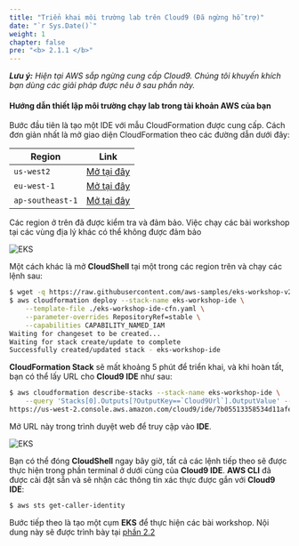 ```yaml
---
title: "Triển khai môi trường lab trên Cloud9 (Đã ngừng hỗ trợ)"
date: "`r Sys.Date()`"
weight: 1
chapter: false
pre: "<b> 2.1.1 </b>"
---
```


**_Lưu ý:_** _Hiện tại AWS sắp ngừng cung cấp Cloud9. Chúng tôi khuyến khích bạn dùng các giải pháp được nêu ở sau phần này._

#### **Hướng dẫn thiết lập môi trường chạy lab trong tài khoản AWS của bạn**

Bước đầu tiên là tạo một IDE với mẫu CloudFormation được cung cấp. Cách đơn giản nhất là mở giao diện CloudFormation theo các đường dẫn dưới đây:

| Region           | Link                                                                                                                                                                                                                                                                                                                         |
| ---------------- | ---------------------------------------------------------------------------------------------------------------------------------------------------------------------------------------------------------------------------------------------------------------------------------------------------------------------------- |
| `us-west2`       | [Mở tại đây](https://us-west-2.console.aws.amazon.com/cloudformation/home#/stacks/quickcreate?templateUrl=https://ws-assets-prod-iad-r-pdx-f3b3f9f1a7d6a3d0.s3.us-west-2.amazonaws.com/39146514-f6d5-41cb-86ef-359f9d2f7265/eks-workshop-ide-cfn.yaml&stackName=eks-workshop-ide&param_RepositoryRef=stable)            |
| `eu-west-1`      | [Mở tại đây](https://eu-west-1.console.aws.amazon.com/cloudformation/home#/stacks/quickcreate?templateUrl=https://ws-assets-prod-iad-r-dub-85e3be25bd827406.s3.eu-west-1.amazonaws.com/39146514-f6d5-41cb-86ef-359f9d2f7265/eks-workshop-ide-cfn.yaml&stackName=eks-workshop-ide&param_RepositoryRef=stable)            |
| `ap-southeast-1` | [Mở tại đây](https://ap-southeast-1.console.aws.amazon.com/cloudformation/home#/stacks/quickcreate?templateUrl=https://ws-assets-prod-iad-r-sin-694a125e41645312.s3.ap-southeast-1.amazonaws.com/39146514-f6d5-41cb-86ef-359f9d2f7265/eks-workshop-ide-cfn.yaml&stackName=eks-workshop-ide&param_RepositoryRef=stable) |

Các region ở trên đã được kiểm tra và đảm bảo. Việc chạy các bài workshop tại các vùng địa lý khác có thể không được đảm bảo

![EKS](/images//2/1/1/00015.png?featherlight=false&width=90pc)

Một cách khác là mở **CloudShell** tại một trong các region trên và chạy các lệnh sau:

```bash test=false
$ wget -q https://raw.githubusercontent.com/aws-samples/eks-workshop-v2/stable/lab/cfn/eks-workshop-ide-cfn.yaml -O eks-workshop-ide-cfn.yaml
$ aws cloudformation deploy --stack-name eks-workshop-ide \
    --template-file ./eks-workshop-ide-cfn.yaml \
    --parameter-overrides RepositoryRef=stable \
    --capabilities CAPABILITY_NAMED_IAM
Waiting for changeset to be created...
Waiting for stack create/update to complete
Successfully created/updated stack - eks-workshop-ide
```

**CloudFormation Stack** sẽ mất khoảng 5 phút để triển khai, và khi hoàn tất, bạn có thể lấy URL cho **Cloud9 IDE** như sau:

```bash test=false
$ aws cloudformation describe-stacks --stack-name eks-workshop-ide \
    --query 'Stacks[0].Outputs[?OutputKey==`Cloud9Url`].OutputValue' --output text
https://us-west-2.console.aws.amazon.com/cloud9/ide/7b05513358534d11afeb7119845c5461?region=us-west-2
```

Mở URL này trong trình duyệt web để truy cập vào **IDE**.

![EKS](/images//2/1/1/00016.png?featherlight=false&width=90pc)

Bạn có thể đóng **CloudShell** ngay bây giờ, tất cả các lệnh tiếp theo sẽ được thực hiện trong phần terminal ở dưới cùng của **Cloud9 IDE**. **AWS CLI** đã được cài đặt sẵn và sẽ nhận các thông tin xác thực được gắn với **Cloud9 IDE**:

```bash test=false
$ aws sts get-caller-identity
```

Bước tiếp theo là tạo một cụm **EKS** để thực hiện các bài workshop. Nội dung này sẽ được trình bày tại [phần 2.2](../../2.2-cluster-creation/)
